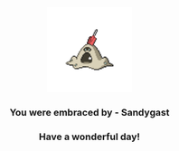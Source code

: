 <p align="center">
    <img src="https://raw.githubusercontent.com/PokeAPI/sprites/master/sprites/pokemon/769.png" width="150" height="150">
</p>
<h3 align="center">You were embraced by - <b>Sandygast</b></h3>
<h3 align="center">Have a wonderful day!</h3>
